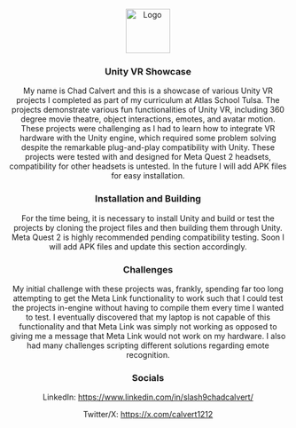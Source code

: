<!-- PROJECT LOGO -->
<br />
<div align="center">
  <a href="https://github.com/othneildrew/Best-README-Template">
    <img src="images/logo.png" alt="Logo" width="80" height="80">
  </a>

  <h3 align="center">Unity VR Showcase</h3>

My name is Chad Calvert and this is a showcase of various Unity VR projects I completed as part of my curriculum at 
Atlas School Tulsa. The projects demonstrate various fun functionalities of Unity VR, including 360 degree movie
theatre, object interactions, emotes, and avatar motion. These projects were challenging as I had to learn how to integrate VR hardware with the Unity engine, which required some problem solving despite the remarkable plug-and-play compatibility 
with Unity. These projects were tested with and designed for Meta Quest 2 headsets, compatibility for other headsets is 
untested. In the future I will add APK files for easy installation.

<h3 align="center">Installation and Building</h3>
For the time being, it is necessary to install Unity and build or test the projects by cloning the project files and 
then building them through Unity. Meta Quest 2 is highly recommended pending compatibility testing. Soon I will add APK 
files and update this section accordingly.

<h3 align="center">Challenges</h3>

My initial challenge with these projects was, frankly, spending far too long attempting to get the Meta Link 
functionality to work such that I could test the projects in-engine without having to compile them every time I wanted 
to test. I eventually discovered that my laptop is not capable of this functionality and that Meta Link was simply not 
working as opposed to giving me a message that Meta Link would not work on my hardware. I also had many challenges 
scripting different solutions regarding emote recognition.

<h3 align="center">Socials</h3>

LinkedIn: https://www.linkedin.com/in/slash9chadcalvert/

Twitter/X: https://x.com/calvert1212
